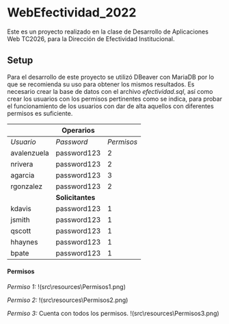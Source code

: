 # WebEfectividad_2022

Este es un proyecto realizado en la clase de Desarrollo de Aplicaciones Web TC2026, para la Dirección de Efectividad Institucional.

## Setup
Para el desarrollo de este proyecto se utilizó DBeaver con MariaDB por lo que se recomienda su uso para obtener los mismos resultados.
Es necesario crear la base de datos con el archivo *efectividad.sql*, así como crear los usuarios con los permisos pertinentes como se indica, para probar el funcionamiento de los usuarios con dar de alta aquellos con diferentes permisos es suficiente.

|             | **Operarios**    |            |
|-------------|------------------|------------|
| _Usuario_   | _Password_       | _Permisos_ |
| avalenzuela | password123      | 2          |
| nrivera     | password123      | 2          |
| agarcia     | password123      | 3          |
| rgonzalez   | password123      | 2          |
|             | **Solicitantes** |            |
| kdavis      | password123      | 1          |
| jsmith      | password123      | 1          |
| qscott      | password123      | 1          |
| hhaynes     | password123      | 1          |
| bpate       | password123      | 1          |


#### Permisos
*Permiso 1:*
!(src\resources\Permisos1.png)

*Permiso 2:*
!(src\resources\Permisos2.png)

*Permiso 3:* Cuenta con todos los permisos. 
!(src\resources\Permisos3.png)
